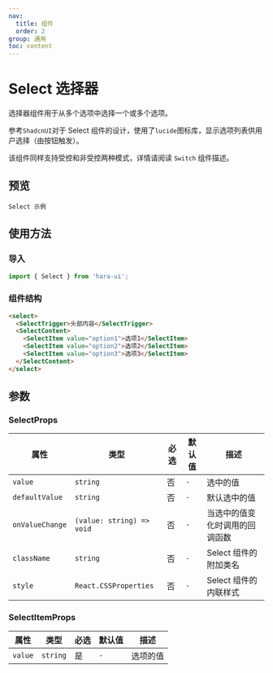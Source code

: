 ```yaml
---
nav:
  title: 组件
  order: 2
group: 通用
toc: content
---
```


# Select 选择器

选择器组件用于从多个选项中选择一个或多个选项。

参考`ShadcnUI`对于 Select 组件的设计，使用了`lucide`图标库，显示选项列表供用户选择（由按钮触发）。

该组件同样支持受控和非受控两种模式，详情请阅读 `Switch` 组件描述。

## 预览

<code src="./demo/index.tsx">Select 示例</code>

## 使用方法

### 导入

```jsx | pure
import { Select } from 'hara-ui';
```

### 组件结构

```html | pure
<select>
  <SelectTrigger>头部内容</SelectTrigger>
  <SelectContent>
    <SelectItem value="option1">选项1</SelectItem>
    <SelectItem value="option2">选项2</SelectItem>
    <SelectItem value="option3">选项3</SelectItem>
  </SelectContent>
</select>
```

## 参数

### SelectProps

| 属性            | 类型                      | 必选 | 默认值 | 描述                           |
| --------------- | ------------------------- | ---- | ------ | ------------------------------ |
| `value`         | `string`                  | 否   | `-`    | 选中的值                       |
| `defaultValue`  | `string`                  | 否   | `-`    | 默认选中的值                   |
| `onValueChange` | `(value: string) => void` | 否   | `-`    | 当选中的值变化时调用的回调函数 |
| `className`     | `string`                  | 否   | `-`    | Select 组件的附加类名          |
| `style`         | `React.CSSProperties`     | 否   | `-`    | Select 组件的内联样式          |

### SelectItemProps

| 属性    | 类型     | 必选 | 默认值 | 描述     |
| ------- | -------- | ---- | ------ | -------- |
| `value` | `string` | 是   | `-`    | 选项的值 |
